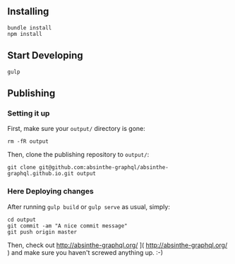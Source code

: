## Installing

```
bundle install
npm install
```

##  Start Developing

```
gulp
```

## Publishing

### Setting it up

First, make sure your `output/` directory is gone:

```
rm -fR output
```

Then, clone the publishing repository to `output/`:

```
git clone git@github.com:absinthe-graphql/absinthe-graphql.github.io.git output
```

###  Here Deploying changes

After running `gulp build` or `gulp serve` as usual, simply:

```
cd output
git commit -am "A nice commit message"
git push origin master
```

Then, check out
 http://absinthe-graphql.org/ ]( http://absinthe-graphql.org/ )
and make sure you haven't screwed anything up. :-)
